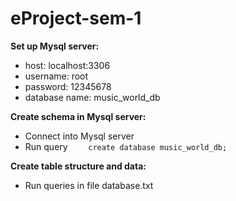 # eProject-sem-1

**Set up Mysql server:**
- host: localhost:3306
- username: root
- password: 12345678
- database name: music_world_db

**Create schema in Mysql server:**
- Connect into Mysql server
- Run query `    create database music_world_db;`

**Create table structure and data:**
- Run queries in file database.txt